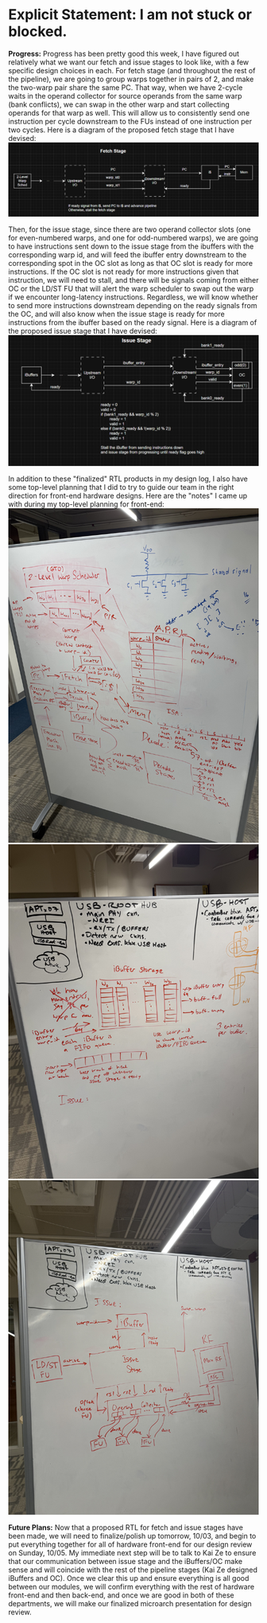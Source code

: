 # Explicit Statement: I am not stuck or blocked.

__Progress:__ Progress has been pretty good this week, I have figured out relatively what we want our fetch and issue stages to look like, with a few specific design choices in each. For fetch stage (and throughout the rest of the pipeline), we are going to group warps together in pairs of 2, and make the two-warp pair share the same PC. That way, when we have 2-cycle waits in the operand collector for source operands from the same warp (bank conflicts), we can swap in the other warp and start collecting operands for that warp as well. This will allow us to consistently send one instruction per cycle downstream to the FUs instead of one instruction per two cycles. Here is a diagram of the proposed fetch stage that I have devised:
![image](images/gpu_socet_fetch_stage.png)

Then, for the issue stage, since there are two operand collector slots (one for even-numbered warps, and one for odd-numbered warps), we are going to have instructions sent down to the issue stage from the ibuffers with the corresponding warp id, and will feed the ibuffer entry downstream to the corresponding spot in the OC slot as long as that OC slot is ready for more instructions. If the OC slot is not ready for more instructions given that instruction, we will need to stall, and there will be signals coming from either OC or the LD/ST FU that will alert the warp scheduler to swap out the warp if we encounter long-latency instructions. Regardless, we will know whether to send more instructions downstream depending on the ready signals from the OC, and will also know when the issue stage is ready for more instructions from the ibuffer based on the ready signal. Here is a diagram of the proposed issue stage that I have devised:
![image](images/gpu_socet_issue_stage.png)

In addition to these "finalized" RTL products in my design log, I also have some top-level planning that I did to try to guide our team in the right direction for front-end hardware designs. Here are the "notes" I came up with during my top-level planning for front-end:
![image](images/gpu_socet_frontend_planning1.jpg)
![image](images/gpu_socet_frontend_planning2.jpg)
![image](images/gpu_socet_frontend_planning3.jpg)

__Future Plans:__ Now that a proposed RTL for fetch and issue stages have been made, we will need to finalize/polish up tomorrow, 10/03, and begin to put everything together for all of hardware front-end for our design review on Sunday, 10/05. My immediate next step will be to talk to Kai Ze to ensure that our communication between issue stage and the iBuffers/OC make sense and will coincide with the rest of the pipeline stages (Kai Ze designed iBuffers and OC). Once we clear this up and ensure everything is all good between our modules, we will confirm everything with the rest of hardware front-end and then back-end, and once we are good in both of these departments, we will make our finalized microarch presentation for design review.